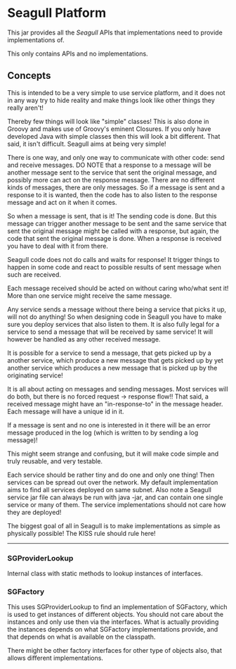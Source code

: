 # Seagull Platform

This jar provides all the _Seagull_ APIs that implementations need to provide implementations of.

This only contains APIs and no implementations.

## Concepts

This is intended to be a very simple to use service platform, and it does not in
any way try to hide reality and make things look like other things they really
aren't!

Thereby few things will look like "simple" classes! This is also done in Groovy
and makes use of Groovy's eminent Closures. If you only have developed Java with
simple classes then this will look a bit different. That said, it isn't difficult.
Seagull aims at being very simple!

There is one way, and only one way to communicate with other code: send and
receive messages. DO NOTE that a response to a message will be another message
sent to the service that sent the original message, and possibly more can
act on the response message. There are no different kinds of messages, there
are only messages. So if a message is sent and a response to it is wanted, then
the code has to also listen to the response message and act on it when it comes.

So when a message is sent, that is it! The sending code is done. But this message
can trigger another message to be sent and the same service that sent the original
message might be called with a response, but again, the code that sent the original
message is done. When a response is received you have to deal with it from there.

Seagull code does not do calls and waits for response! It trigger things to happen
in some code and react to possible results of sent message when such are received.

Each message received should be acted on without caring who/what sent it! More
than one service might receive the same message.

Any service sends a message without there being a service that picks it up,
will not do anything! So when designing code in Seagull you have to make sure
you deploy services that also listen to them. It is also fully legal for
a service to send a message that will be received by same service! It will
however be handled as any other received message.

It is possible for a service to send a message, that gets picked up by a another
service, which produce a new message that gets picked up by yet another service
which produces a new message that is picked up by the originating service!

It is all about acting on messages and sending messages. Most services will do
both, but there is no forced request -> response flow!! That said, a received
message might have an "in-response-to"<uuid> in the message header. Each
message will have a unique id in it.

If a message is sent and no one is interested in it there will be an error
message produced in the log (which is written to by sending a log message)!

This might seem strange and confusing, but it will make code simple and
truly reusable, and very testable.

Each service should be rather tiny and do one and only one thing! Then services
can be spread out over the network. My default implementation aims to find all
services deployed on same subnet. Also note a Seagull service jar file can
always be run with java -jar, and can contain one single service or many of
them. The service implementations should not care how they are deployed!

The biggest goal of all in Seagull is to make implementations as simple
as physically possible! The KISS rule should rule here!

----

### SGProviderLookup

Internal class with static methods to lookup instances of interfaces.

### SGFactory

This uses SGProviderLookup to find an implementation of SGFactory, which is used to
get instances of different objects. You should not care about the instances and only
use then via the interfaces. What is actually providing the instances depends on
what SGFactory implementations provide, and that depends on what is available on
the classpath.

There might be other factory interfaces for other type of objects also, that allows
different implementations.

